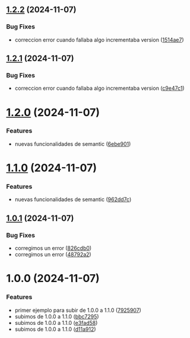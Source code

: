 ## [1.2.2](https://github.com/titan85/semanticPlugin/compare/v1.2.1...v1.2.2) (2024-11-07)


### Bug Fixes

* correccion error cuando fallaba algo incrementaba version ([1514ae7](https://github.com/titan85/semanticPlugin/commit/1514ae77d4f92aeac1f51bc074b8c13462f17919))

## [1.2.1](https://github.com/titan85/semanticPlugin/compare/v1.2.0...v1.2.1) (2024-11-07)


### Bug Fixes

* correccion error cuando fallaba algo incrementaba version ([c9e47c1](https://github.com/titan85/semanticPlugin/commit/c9e47c1c68e58006bec2e8f3c8c1e2513dfb29a8))

# [1.2.0](https://github.com/titan85/semanticPlugin/compare/v1.1.0...v1.2.0) (2024-11-07)


### Features

* nuevas funcionalidades de semantic ([6ebe901](https://github.com/titan85/semanticPlugin/commit/6ebe901f36b60c96427b22d8ae0aa430a87488b0))

# [1.1.0](https://github.com/titan85/semanticPlugin/compare/v1.0.1...v1.1.0) (2024-11-07)


### Features

* nuevas funcionalidades de semantic ([962dd7c](https://github.com/titan85/semanticPlugin/commit/962dd7c9492eaadda102743b9dc6cffac1ee8305))

## [1.0.1](https://github.com/titan85/semanticPlugin/compare/v1.0.0...v1.0.1) (2024-11-07)


### Bug Fixes

* corregimos un error ([826cdb0](https://github.com/titan85/semanticPlugin/commit/826cdb0c1266adaeaea2c4259757e78e23d6a95c))
* corregimos un error ([48792a2](https://github.com/titan85/semanticPlugin/commit/48792a2b3977faaa41559d28d1c5b0c5b33a80ec))

# 1.0.0 (2024-11-07)


### Features

* primer ejemplo para subir de 1.0.0 a 1.1.0 ([7925907](https://github.com/titan85/semanticPlugin/commit/79259074fc39177b8e91330485cb88234e8b633d))
* subimos de 1.0.0 a 1.1.0 ([bbc7295](https://github.com/titan85/semanticPlugin/commit/bbc729560b1eecb534cd3cc77bb2f043e1f15aa2))
* subimos de 1.0.0 a 1.1.0 ([e3fad58](https://github.com/titan85/semanticPlugin/commit/e3fad589352f4796c4e78de6bbec802e1a340846))
* subimos de 1.0.0 a 1.1.0 ([d11a912](https://github.com/titan85/semanticPlugin/commit/d11a912a95a2e9e054e826d6d273924761d05b54))
